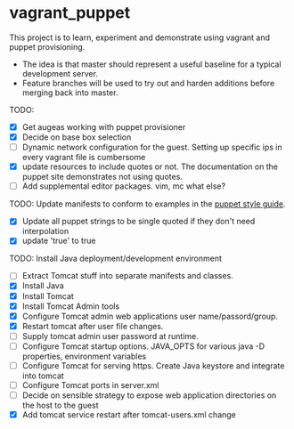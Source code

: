 vagrant_puppet
=====================

This project is to learn, experiment and demonstrate using vagrant and puppet provisioning.

- The idea is that master should represent a useful baseline for a typical development server.
- Feature branches will be used to try out and harden additions before merging back into master.

TODO:
- [x] Get augeas working with puppet provisioner
- [x] Decide on base box selection
- [ ] Dynamic network configuration for the guest. Setting up specific ips in every vagrant file is cumbersome
- [x] update resources to include quotes or not. The documentation on the puppet site demonstrates not using quotes.
- [ ] Add supplemental editor packages. vim, mc what else?

TODO: Update manifests to conform to examples in the [puppet style guide](http://docs.puppetlabs.com/guides/style_guide.html).
- [x] Update all puppet strings to be single quoted if they don't need interpolation
- [x] update 'true' to true

TODO: Install Java deployment/development environment
- [ ] Extract Tomcat stuff into separate manifests and classes.
- [x] Install Java
- [x] Install Tomcat
- [x] Install Tomcat Admin tools
- [x] Configure Tomcat admin web applications user name/passord/group.
- [x] Restart tomcat after user file changes.
- [ ] Supply tomcat admin user password at runtime.
- [ ] Configure Tomcat startup options. JAVA_OPTS for various java -D properties, environment variables
- [ ] Configure Tomcat for serving https. Create Java keystore and integrate into tomcat
- [ ] Configure Tomcat ports in server.xml
- [ ] Decide on sensible strategy to expose web application directories on the host to the guest
- [x] Add tomcat service restart after tomcat-users.xml change